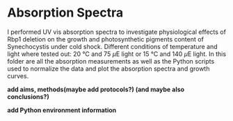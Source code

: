 # Absorption Spectra

I performed UV vis absorption spectra to investigate physiological effects of Rbp1 deletion on the growth and photosynthetic pigments content of Synechocystis under cold shock. Different conditions of temperature and light where tested out: 20 °C and 75 $\mu$E light or 15 °C and 140 $\mu$E light.
In this folder are all the absorption measurements as well as the Python scripts used to normalize the data and plot the absorption spectra and growth curves.

**add aims, methods(maybe add protocols?) (and maybe also conclusions?)**

**add Python environment information**